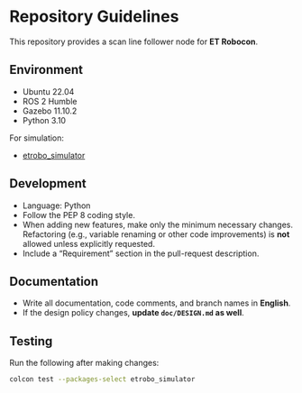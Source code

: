 # Repository Guidelines

This repository provides a scan line follower node for **ET Robocon**.

## Environment
- Ubuntu 22.04  
- ROS 2 Humble  
- Gazebo 11.10.2  
- Python 3.10  

For simulation:  
- [etrobo_simulator](https://github.com/owhinata/etrobo_simulator)

## Development
- Language: Python  
- Follow the PEP 8 coding style.  
- When adding new features, make only the minimum necessary changes.  
  Refactoring (e.g., variable renaming or other code improvements) is **not** allowed unless explicitly requested.
- Include a “Requirement” section in the pull-request description.

## Documentation
- Write all documentation, code comments, and branch names in **English**.  
- If the design policy changes, **update `doc/DESIGN.md` as well**.

## Testing
Run the following after making changes:

```bash
colcon test --packages-select etrobo_simulator


